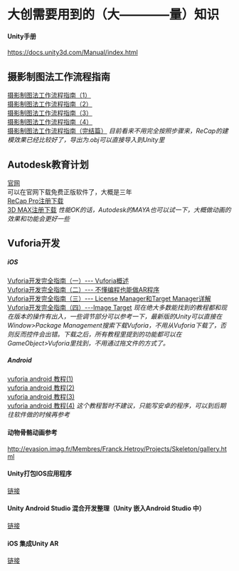 # 大创需要用到的（大————量）知识

#### Unity手册
<https://docs.unity3d.com/Manual/index.html>

## 摄影制图法工作流程指南
[摄影制图法工作流程指南（1）](https://connect.unity.com/p/she-ying-zhi-tu-fa-gong-zuo-liu-cheng-zhi-nan-1)<br>
[摄影制图法工作流程指南（2）](https://connect.unity.com/p/she-ying-zhi-tu-fa-gong-zuo-liu-cheng-zhi-nan-2)<br>
[摄影制图法工作流程指南（3）](https://connect.unity.com/p/she-ying-zhi-tu-fa-gong-zuo-liu-cheng-zhi-nan-3)<br>
[摄影制图法工作流程指南（4）](https://connect.unity.com/p/she-ying-zhi-tu-fa-gong-zuo-liu-cheng-zhi-nan-4)<br>
[摄影制图法工作流程指南（完结篇）](https://connect.unity.com/p/she-ying-zhi-tu-fa-gong-zuo-liu-cheng-zhi-nan-wan-jie-pian)
*目前看来不用完全按照步骤来，ReCap的建模效果已经比较好了，导出为.obj可以直接导入到Unity里*


## Autodesk教育计划
[官网](https://knowledge.autodesk.com/zh-hans/customer-service/account-management/education-program/free-education-access#available-software)<br>
可以在官网下载免费正版软件了，大概是三年<br>
[ReCap Pro注册下载](https://www.autodesk.com/education/free-software/recap-pro)<br>
[3D MAX注册下载](https://www.autodesk.com/education/free-software/3ds-max)
*性能OK的话，Autodesk的MAYA也可以试一下，大概做动画的效果和功能会更好一些*

## Vuforia开发
##### iOS
[Vuforia开发完全指南（一）--- Vuforia概述](https://www.jianshu.com/p/5c34bd666cc0)<br>
[Vuforia开发完全指南（二）--- 不懂编程也能做AR程序](https://www.jianshu.com/p/5871935aba02)<br>
[Vuforia开发完全指南（三）--- License Manager和Target Manager详解](https://www.jianshu.com/p/82ffb38d5f7a)<br>
[Vuforia开发完全指南（四）---Image Target](https://www.jianshu.com/p/fc9cc7e8348b)
*现在绝大多数能找到的教程都和现在版本的操作有出入，一些调节部分可以参考一下，最新版的Unity可以直接在Window>Package Management搜索下载Vuforia，不用从Vuforia下载了，否则反而控件会出错。下载之后，所有教程里提到的功能都可以在GameObject>Vuforia里找到，不用通过拖文件的方式了。*

##### Android
[vuforia android 教程(1)](https://www.jianshu.com/p/37b158175b04)<br>
[vuforia android 教程(2)](https://www.jianshu.com/p/2d70974857b8)<br>
[vuforia android 教程(3)](https://www.jianshu.com/p/ff33aa2ffde5)<br>
[vuforia android 教程(4)](https://www.jianshu.com/p/281a1e31a73c)
*这个教程暂时不建议，只能写安卓的程序，可以到后期往软件做的时候再参考*


#### 动物骨骼动画参考
<http://evasion.imag.fr/Membres/Franck.Hetroy/Projects/Skeleton/gallery.html>




#### Unity打包IOS应用程序
[链接](https://blog.csdn.net/weixin_39186306/article/details/91574354)
#### Unity Android Studio 混合开发整理（Unity 嵌入Android Studio 中）
[链接](https://blog.csdn.net/u014361280/article/details/91888091)
#### iOS 集成Unity AR
[链接](https://www.jianshu.com/p/f325acd95290)
